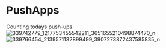 # PushApps
Counting todays push-ups 
![339742779_1217753455542211_3651655210498874470_n](https://user-images.githubusercontent.com/66651087/233851348-88c15e0b-07b0-4c96-96df-b1a98a33b0c6.jpg)
![339766454_2139571132899499_3907273872437585835_n](https://user-images.githubusercontent.com/66651087/233851351-c8c47348-929c-4f6c-b4e7-68977b4e0456.jpg)
